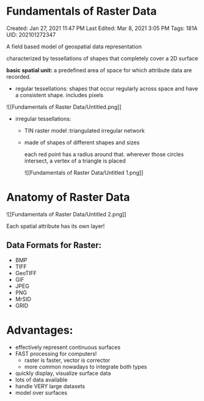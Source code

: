 # Fundamentals of Raster Data

Created: Jan 27, 2021 11:47 PM
Last Edited: Mar 8, 2021 3:05 PM
Tags: 181A
UID: 202101272347

A field based model of geospatial data representation

characterized by tessellations of shapes that completely cover a 2D surface

**basic spatial unit:** a predefined area of space for which attribute data are recorded.

- regular tessellations: shapes that occur regularly across space and have a consistent shape. includes pixels

![[Fundamentals of Raster Data/Untitled.png]]

- irregular tessellations:
    - TIN raster model :triangulated irregular network
    - made of shapes of different shapes and sizes

        each red point has a radius around that. wherever those circles intersect, a vertex of a triangle is placed

        ![[Fundamentals of Raster Data/Untitled 1.png]]

# Anatomy of Raster Data

![[Fundamentals of Raster Data/Untitled 2.png]]

Each spatial attribute has its own layer!

## Data Formats for Raster:

- BMP
- TIFF
- GeoTIFF
- GIF
- JPEG
- PNG
- MrSID
- GRID

# Advantages:

- effectively represent continuous surfaces
- FAST processing for computers!
    - raster is faster, vector is corrector
    - more common nowadays to integrate both types
- quickly display, visualize surface data
- lots of data available
- handle VERY large datasets
- model over surfaces